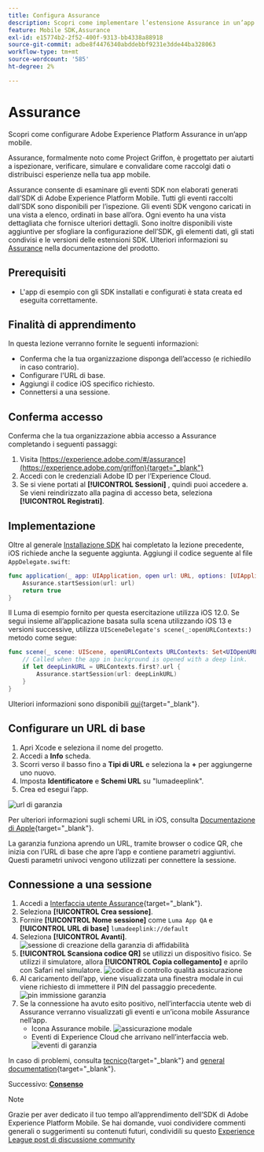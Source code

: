 ```yaml
---
title: Configura Assurance
description: Scopri come implementare l’estensione Assurance in un’app mobile.
feature: Mobile SDK,Assurance
exl-id: e15774b2-2f52-400f-9313-bb4338a88918
source-git-commit: adbe8f4476340abddebbf9231e3dde44ba328063
workflow-type: tm+mt
source-wordcount: '585'
ht-degree: 2%

---
```


# Assurance

Scopri come configurare Adobe Experience Platform Assurance in un’app mobile.

Assurance, formalmente noto come Project Griffon, è progettato per aiutarti a ispezionare, verificare, simulare e convalidare come raccolgi dati o distribuisci esperienze nella tua app mobile.

Assurance consente di esaminare gli eventi SDK non elaborati generati dall’SDK di Adobe Experience Platform Mobile. Tutti gli eventi raccolti dall’SDK sono disponibili per l’ispezione. Gli eventi SDK vengono caricati in una vista a elenco, ordinati in base all’ora. Ogni evento ha una vista dettagliata che fornisce ulteriori dettagli. Sono inoltre disponibili viste aggiuntive per sfogliare la configurazione dell’SDK, gli elementi dati, gli stati condivisi e le versioni delle estensioni SDK. Ulteriori informazioni su [Assurance](https://experienceleague.adobe.com/docs/experience-platform/assurance/home.html) nella documentazione del prodotto.


## Prerequisiti

* L&#39;app di esempio con gli SDK installati e configurati è stata creata ed eseguita correttamente.

## Finalità di apprendimento

In questa lezione verranno fornite le seguenti informazioni:

* Conferma che la tua organizzazione disponga dell’accesso (e richiedilo in caso contrario).
* Configurare l&#39;URL di base.
* Aggiungi il codice iOS specifico richiesto.
* Connettersi a una sessione.

## Conferma accesso

Conferma che la tua organizzazione abbia accesso a Assurance completando i seguenti passaggi:

1. Visita [https://experience.adobe.com/#/assurance](https://experience.adobe.com/griffon){target="_blank"}
1. Accedi con le credenziali Adobe ID per l’Experience Cloud.
1. Se si viene portati al **[!UICONTROL Sessioni]** , quindi puoi accedere a. Se vieni reindirizzato alla pagina di accesso beta, seleziona **[!UICONTROL Registrati]**.

## Implementazione

Oltre al generale [Installazione SDK](install-sdks.md) hai completato la lezione precedente, iOS richiede anche la seguente aggiunta. Aggiungi il codice seguente al file `AppDelegate.swift`:

```swift
func application(_ app: UIApplication, open url: URL, options: [UIApplication.OpenURLOptionsKey: Any] = [:]) -> Bool {
    Assurance.startSession(url: url)
    return true
}
```

Il Luma di esempio fornito per questa esercitazione utilizza iOS 12.0. Se segui insieme all’applicazione basata sulla scena utilizzando iOS 13 e versioni successive, utilizza `UISceneDelegate's scene(_:openURLContexts:)` metodo come segue:

```swift
func scene(_ scene: UIScene, openURLContexts URLContexts: Set<UIOpenURLContext>) {
    // Called when the app in background is opened with a deep link.
    if let deepLinkURL = URLContexts.first?.url {
        Assurance.startSession(url: deepLinkURL)
    }
}
```

Ulteriori informazioni sono disponibili [qui](https://developer.adobe.com/client-sdks/documentation/platform-assurance-sdk/api-reference/){target="_blank"}.

## Configurare un URL di base

1. Apri Xcode e seleziona il nome del progetto.
1. Accedi a **Info** scheda.
1. Scorri verso il basso fino a **Tipi di URL** e seleziona la **+** per aggiungerne uno nuovo.
1. Imposta **Identificatore** e **Schemi URL** su &quot;lumadeeplink&quot;.
1. Crea ed esegui l’app.

![url di garanzia](assets/mobile-assurance-url-type.png)

Per ulteriori informazioni sugli schemi URL in iOS, consulta [Documentazione di Apple](https://developer.apple.com/documentation/xcode/defining-a-custom-url-scheme-for-your-app){target="_blank"}.

La garanzia funziona aprendo un URL, tramite browser o codice QR, che inizia con l’URL di base che apre l’app e contiene parametri aggiuntivi. Questi parametri univoci vengono utilizzati per connettere la sessione.

## Connessione a una sessione

1. Accedi a [Interfaccia utente Assurance](https://experience.adobe.com/griffon){target="_blank"}.
1. Seleziona **[!UICONTROL Crea sessione]**.
1. Fornire **[!UICONTROL Nome sessione]** come `Luma App QA` e **[!UICONTROL URL di base]** `lumadeeplink://default`
1. Seleziona **[!UICONTROL Avanti]**.
   ![sessione di creazione della garanzia di affidabilità](assets/mobile-assurance-create-session.png)
1. **[!UICONTROL Scansiona codice QR]** se utilizzi un dispositivo fisico. Se utilizzi il simulatore, allora **[!UICONTROL Copia collegamento]** e aprilo con Safari nel simulatore.
   ![codice di controllo qualità assicurazione](assets/mobile-assurance-qr-code.png)
1. Al caricamento dell’app, viene visualizzata una finestra modale in cui viene richiesto di immettere il PIN del passaggio precedente.
   ![pin immissione garanzia](assets/mobile-assurance-enter-pin.png)
1. Se la connessione ha avuto esito positivo, nell’interfaccia utente web di Assurance verranno visualizzati gli eventi e un’icona mobile Assurance nell’app.
   * Icona Assurance mobile.
     ![assicurazione modale](assets/mobile-assurance-modal.png)
   * Eventi di Experience Cloud che arrivano nell’interfaccia web.
     ![eventi di garanzia](assets/mobile-assurance-events.png)

In caso di problemi, consulta [tecnico](https://developer.adobe.com/client-sdks/documentation/platform-assurance-sdk/){target="_blank"} and [general documentation](https://experienceleague.adobe.com/docs/experience-platform/assurance/home.html){target="_blank"}.

Successivo: **[Consenso](consent.md)**

>[!NOTE]
>
>Grazie per aver dedicato il tuo tempo all’apprendimento dell’SDK di Adobe Experience Platform Mobile. Se hai domande, vuoi condividere commenti generali o suggerimenti su contenuti futuri, condividili su questo [Experience League post di discussione community](https://experienceleaguecommunities.adobe.com/t5/adobe-experience-platform-launch/tutorial-discussion-implement-adobe-experience-cloud-in-mobile/td-p/443796)
